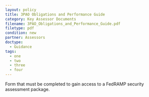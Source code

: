 ```yaml
---
layout: policy   
title: 3PAO Obligations and Performance Guide
category: Key Assessor Documents
filename: 3PAO_Obligations_and_Performance_Guide.pdf
filetype: pdf
condition: new
partner: Assessors
doctype:
  - Guidance
tags:
  - one
  - two
  - three
  - four
---
```

Form that must be completed to gain access to a FedRAMP security assessment package.
